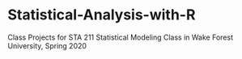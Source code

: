 # Statistical-Analysis-with-R
Class Projects for STA 211 Statistical Modeling Class in Wake Forest University, Spring 2020 
